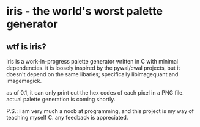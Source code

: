 # iris - the world's worst palette generator

## wtf is iris?
iris is a work-in-progress palette generator written in C with minimal dependencies. it is loosely inspired by the pywal/cwal projects, but it doesn't depend on the same libaries; specifically libimagequant and imagemagick.

as of 0.1, it can only print out the hex codes of each pixel in a PNG file. actual palette generation is coming shortly.

P.S.: i am very much a noob at programming, and this project is my way of teaching myself C. any feedback is appreciated.
